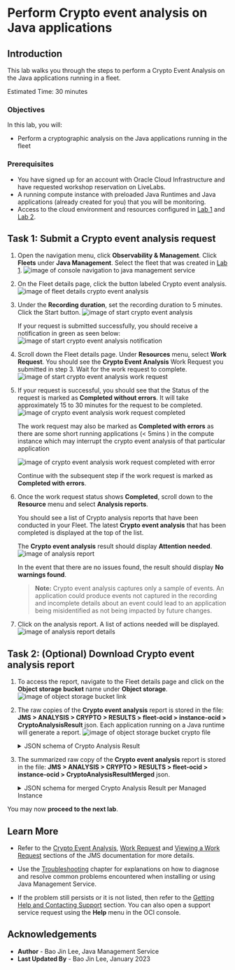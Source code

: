 # Perform Crypto event analysis on Java applications

## Introduction

This lab walks you through the steps to perform a Crypto Event Analysis on the Java applications running in a fleet. 

Estimated Time: 30 minutes

### Objectives

In this lab, you will:

* Perform a cryptographic analysis on the Java applications running in the fleet

### Prerequisites

* You have signed up for an account with Oracle Cloud Infrastructure and have requested workshop reservation on LiveLabs.
* A running compute instance with preloaded Java Runtimes and Java applications (already created for you) that you will be monitoring.
* Access to the cloud environment and resources configured in [Lab 1](?lab=setup-a-fleet) and [Lab 2](?lab=install-management-agent-script).

## Task 1: Submit a Crypto event analysis request

1. Open the navigation menu, click **Observability & Management**. Click **Fleets** under **Java Management**. Select the fleet that was created in [Lab 1](?lab=setup-a-fleet).
   ![image of console navigation to java management service](images/console-navigation-jms.png)

2. On the Fleet details page, click the button labeled Crypto event analysis.
   ![image of fleet details crypto event analysis](images/fleet-details-crypto-event-analysis.png)

3. Under the **Recording duration**, set the recording duration to 5 minutes. Click the Start button.
   ![image of start crypto event analysis](images/start-crypto-event-analysis.png)

   If your request is submitted successfully, you should receive a notification in green as seen below: 
   ![image of start crypto event analysis notification](images/start-crypto-event-analysis-notification.png)

4. Scroll down the Fleet details page. Under **Resources** menu, select **Work Request**. You should see the **Crypto Event Analysis** Work Request you submitted in step 3. Wait for the work request to complete. 
   ![image of start crypto event analysis work request](images/crypto-event-analysis-work-request.png)

5. If your request is successful, you should see that the Status of the request is marked as **Completed without errors**.
It will take approximately 15 to 30 minutes for the request to be completed. 
   ![image of crypto event analysis work request completed](images/crypto-event-analysis-work-request-completed.png) 

   The work request may also be marked as **Completed with errors** as there are some short running applications (< 5mins ) in the compute instance which may interrupt the crypto event analysis of that particular application

   ![image of crypto event analysis work request completed with error](images/crypto-event-analysis-work-request-completed-error.png)

   Continue with the subsequent step if the work request is marked as **Completed with errors**.

6. Once the work request status shows **Completed**, scroll down to the **Resource** menu and select **Analysis reports**.

   You should see a list of Crypto analysis reports that have been conducted in your Fleet. The latest **Crypto event analysis** that has been completed is displayed at the top of the list.

   The **Crypto event analysis** result should display **Attention needed**.
   ![image of analysis report](images/crypto-analysis-report.png)

   In the event that there are no issues found, the result should display **No warnings found**.

   >**Note:** Crypto event analysis captures only a sample of events. An application could produce events not captured in the recording and incomplete details about an event could lead to an application being misidentified as not being impacted by future changes. 

7. Click on the analysis report. A list of actions needed will be displayed.
   ![image of analysis report details](images/analysis-report-details.png)


## Task 2: (Optional) Download Crypto event analysis report

1. To access the report, navigate to the Fleet details page and click on the **Object storage bucket** name under **Object storage**.
    ![image of object storage bucket link](images/object-storage-bucket-link.png)

2. The raw copies of the **Crypto event analysis** report is stored in the file: **JMS > ANALYSIS > CRYPTO > RESULTS > fleet-ocid > instance-ocid > CryptoAnalysisResult** json. Each application running on a Java runtime will generate a report.
    ![image of object storage bucket crypto file](images/object-storage-bucket-crypto-file.png)

   <details>
      <summary>JSON schema of Crypto Analysis Result</summary>

      ```javascript
      {
        timeAnalyzed: date-time,
        cryptoRoadmapVersion: string,
        jvmVendor: string,
        jvmVersion: string,
        jvmDistribution: string,
        applicationName: string,
        applicationCommand: string,
        events: [
          {
            eventType: string,
            occurrences: int32,
            fields: [
              {
                key: string,
                value: string
              }
            ],
            findings: [
              {
                detectorName: string,
                detectorCategory: string,
                severity: string,
                detailsLink: url
              }
            ]
          }
        ]
      }
      ```
    </details>

3. The summarized raw copy of the **Crypto event analysis** report is stored in the file: **JMS > ANALYSIS > CRYPTO > RESULTS > fleet-ocid > instance-ocid > CryptoAnalysisResultMerged** json.

   <details>
      <summary>JSON schema for merged Crypto Analysis Result per Managed Instance</summary>

      ```javascript
      {
        timeAnalyzed: date-time,
        cryptoRoadmapVersion: string,
        managedInstanceOcid: OCID,
        managedInstanceName: string,
        applications: [{
          name: string,
          command: string,
          events: [{
            eventType: string,
            occurrences: int32,
            fields: [{
              key: string,
              value: string
            }],
            findings: [{
              detectorName: string,
              detectorCategory: string,
              severity: string,
              detailsLink: url
            }]
          }]
        }]
      }
      ```
    </details>

You may now **proceed to the next lab**.

## Learn More
* Refer to the [Crypto Event Analysis](https://docs.oracle.com/en-us/iaas/jms/doc/advanced-features.html#GUID-08673CB1-D87D-4BC5-A61D-E59DCC879ABB), [Work Request](https://docs.oracle.com/en-us/iaas/jms/doc/getting-started-java-management-service.html#GUID-47C63464-BC0C-4059-B552-ED9F33E77ED3) and [Viewing a Work Request](https://docs.oracle.com/en-us/iaas/jms/doc/fleet-views.html#GUID-F649F0E5-DD54-4DEC-A0F1-942FE3552C93) sections of the JMS documentation for more details.

* Use the [Troubleshooting](https://docs.oracle.com/en-us/iaas/jms/doc/troubleshooting.html#GUID-2D613C72-10F3-4905-A306-4F2673FB1CD3) chapter for explanations on how to diagnose and resolve common problems encountered when installing or using Java Management Service.

* If the problem still persists or it is not listed, then refer to the [Getting Help and Contacting Support](https://docs.oracle.com/en-us/iaas/Content/GSG/Tasks/contactingsupport.htm) section. You can also open a support service request using the **Help** menu in the OCI console.



## Acknowledgements

* **Author** - Bao Jin Lee, Java Management Service
* **Last Updated By** - Bao Jin Lee, January 2023
